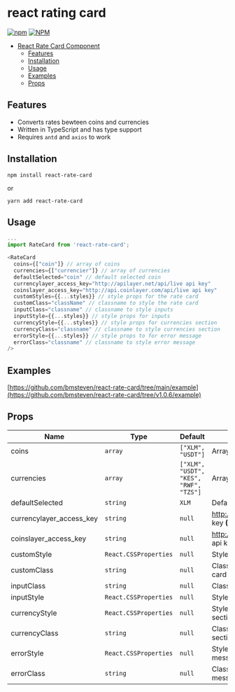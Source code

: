 # react rating card

[![npm](https://img.shields.io/npm/v/react-rate-card)](https://www.npmjs.com/package/react-rate-card) [![NPM](https://img.shields.io/npm/l/react-rate-card)](https://www.npmjs.com/package/react-rate-card)
- [React Rate Card Component](#react-rate-card)
  - [Features](#features)  
  - [Installation](#Installation)  
  - [Usage](#usage)  
  - [Examples](#examples)  
  - [Props](#props)  

## Features

- Converts rates bewteen coins and currencies  
- Written in TypeScript and has type support  
- Requires `antd` and `axios` to work  

## Installation

`npm install react-rate-card`

or

`yarn add react-rate-card`

## Usage

```js
...
import RateCard from 'react-rate-card';

<RateCard
  coins={["coin"]} // array of coins
  currencies={["currencier"]} // array of currencies 
  defaultSelected="coin" // default selected coin
  currencylayer_access_key="http://apilayer.net/api/live api key"
  coinslayer_access_key="http://api.coinlayer.com/api/live api key"
  customStyles={{...styles}} // style props for the rate card
  customClass="className" // classname to style the rate card
  inputClass="classname" // classname to style inputs
  inputStyle={{...styles}} // style props for inputs
  currencyStyle={{...styles}} // style props for currencies section
  currencyClass="classname" // classname to style currencies section
  errorStyle={{...styles}} // style props to for error message
  errorClass="classname" // classname to style error message
/>
```

## Examples

[https://github.com/bmsteven/react-rate-card/tree/main/example](https://github.com/bmsteven/react-rate-card/tree/v1.0.6/example)

## Props                                    

| Name                                               | Type       | Default       | Description                                                |
| -------------------------------------------------- | ---------- | -------------- | ----------------------------------------------------------|
| coins                                              | `array`    | `["XLM", "USDT"]`       | Array of coins                                   |
| currencies                            | `array`  | `["XLM", "USDT", "KES", "RWF", "TZS"]`| Array of currencies                               |
| defaultSelected                                    | `string`   | `XLM`    | Default selected coin                                           |
| currencylayer_access_key                                   | `string`   |    `null`       | http://apilayer.net/api/live api key **(Required)**                          |
| coinslayer_access_key                                      | `string` | `null`               | http://api.coinlayer.com/api/live api key **(Required)**                 |
| customStyle                                   | `React.CSSProperties`   |    `null`       | Style props for the rate card                                 |
| customClass                                      | `string` | `null`               | Classname to style the rate card                        |
| inputClass                            | `string`  | `null`| Classname to style inputs                                                        |
| inputStyle                                    | `React.CSSProperties`   | `null`    |  Style props for inputs                                          |
| currencyStyle                                   | `React.CSSProperties`   |    `null`       | Style props for currencies section                                |
| currencyClass                                      | `string` | `null`               | Classname to style currencies section                        |
| errorStyle                            | `React.CSSProperties`  | `null`| Style props to for error message                               |
| errorClass                                    | `string`   | `null`    | Classname to style error message                                          |
